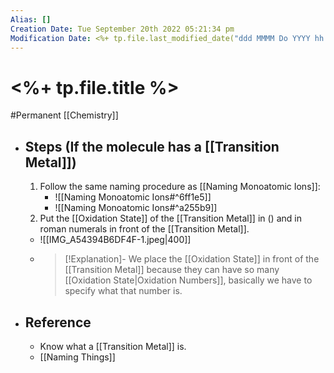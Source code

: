 ```yaml
---
Alias: []
Creation Date: Tue September 20th 2022 05:21:34 pm 
Modification Date: <%+ tp.file.last_modified_date("ddd MMMM Do YYYY hh:mm:ss a") %>
---
```

# <%+ tp.file.title %>
#Permanent [[Chemistry]]

- ## Steps (If the molecule has a [[Transition Metal]])
	1. Follow the same naming procedure as [[Naming Monoatomic Ions]]:
		- ![[Naming Monoatomic Ions#^6ff1e5]]
		- ![[Naming Monoatomic Ions#^a255b9]]
	2. Put the [[Oxidation State]] of the [[Transition Metal]] in () and in roman numerals in front of the [[Transition Metal]].
	- ![[IMG_A54394B6DF4F-1.jpeg|400]]
	- > [!Explanation]-
	  > We place the [[Oxidation State]] in front of the [[Transition Metal]] because they can have so many [[Oxidation State|Oxidation Numbers]], basically we have to specify what that number is.
- ## Reference
	- Know what a [[Transition Metal]] is.
	- [[Naming Things]]